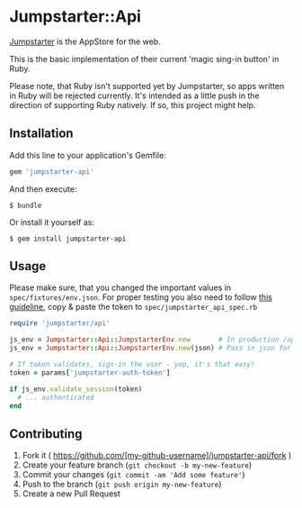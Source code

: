 # Jumpstarter::Api

[Jumpstarter](http://jumpstarter.io) is the AppStore for the web.

This is the basic implementation of their current 'magic sing-in button' in Ruby.

Please note, that Ruby isn't supported yet by Jumpstarter, so apps written in Ruby will be rejected currently.
It's intended as a little push in the direction of supporting Ruby natively. If so, this project might help.


## Installation

Add this line to your application's Gemfile:

```ruby
gem 'jumpstarter-api'
```

And then execute:

    $ bundle

Or install it yourself as:

    $ gem install jumpstarter-api

## Usage

Please make sure, that you changed the important values in `spec/fixtures/env.json`.
For proper testing you also need to follow [this guideline](https://github.com/jumpstarter-io/help/wiki/Testing-Portal-Auth-Implementations), copy & paste the token to `spec/jumpstarter_api_spec.rb`

```ruby
require 'jumpstarter/api'

js_env = Jumpstarter::Api::JumpstarterEnv.new       # In production /app/env.json is consumed
js_env = Jumpstarter::Api::JumpstarterEnv.new(json) # Pass in json for testing purposes (see: spec/fixtures/env.json)

# If token validates, sign-in the user - yep, it's that easy!
token = params['jumpstarter-auth-token']

if js_env.validate_session(token)
  # ... authenticated
end
```

## Contributing

1. Fork it ( https://github.com/[my-github-username]/jumpstarter-api/fork )
2. Create your feature branch (`git checkout -b my-new-feature`)
3. Commit your changes (`git commit -am 'Add some feature'`)
4. Push to the branch (`git push origin my-new-feature`)
5. Create a new Pull Request
